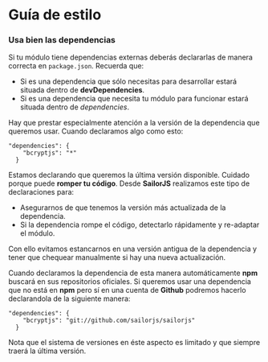 # Guía de estilo

### Usa bien las dependencias

Si tu módulo tiene dependencias externas deberás declararlas de manera correcta en `package.json`. Recuerda que:

* Si es una dependencia que sólo necesitas para desarrollar estará situada dentro de **devDependencies**.
* Si es una dependencia que necesita tu módulo para funcionar estará situada dentro de *dependencies*.

Hay que prestar especialmente atención a la versión de la dependencia que queremos usar. Cuando declaramos algo como esto:

```
"dependencies": {
    "bcryptjs": "*"
  }
```

Estamos declarando que queremos la última versión disponible. Cuidado porque puede **romper tu código**. Desde **SailorJS** realizamos este tipo de declaraciones para:

* Asegurarnos de que tenemos la versión más actualizada de la dependencia.
* Si la dependencia rompe el código, detectarlo rápidamente y re-adaptar el módulo.

Con ello evitamos estancarnos en una versión antigua de la dependencia y tener que chequear manualmente si hay una nueva actualización.

Cuando declaramos la dependencia de esta manera automáticamente **npm** buscará en sus repositorios oficiales. Si queremos usar una dependencia que no está en **npm** pero sí en una cuenta de **Github** podremos hacerlo declarandola de la siguiente manera:

```
"dependencies": {
    "bcryptjs": "git://github.com/sailorjs/sailorjs"
  }
```

Nota que el sistema de versiones en éste aspecto es limitado y que siempre traerá la última versión.
